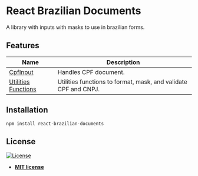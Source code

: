 # React Brazilian Documents

A library with inputs with masks to use in brazilian forms.

## Features

| Name                                           | Description                                                     |
| ---------------------------------------------- | --------------------------------------------------------------- |
| [CpfInput](./CpfInput.md)                      | Handles CPF document.                                           |
| [Utilities Functions](./UtilitiesFunctions.md) | Utilities functions to format, mask, and validate CPF and CNPJ. |

## Installation

```shell
npm install react-brazilian-documents
```

## License

[![License](http://img.shields.io/:license-mit-blue.svg?style=flat-square)](http://badges.mit-license.org)

- **[MIT license](http://opensource.org/licenses/mit-license.php)**
